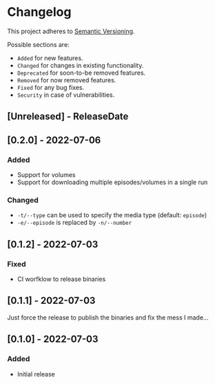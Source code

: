 # Changelog

This project adheres to [Semantic Versioning](https://semver.org/spec/v2.0.0.html).

Possible sections are:

- `Added` for new features.
- `Changed` for changes in existing functionality.
- `Deprecated` for soon-to-be removed features.
- `Removed` for now removed features.
- `Fixed` for any bug fixes.
- `Security` in case of vulnerabilities.

<!-- next-header -->

## [Unreleased] - ReleaseDate

## [0.2.0] - 2022-07-06

### Added

- Support for volumes
- Support for downloading multiple episodes/volumes in a single run

### Changed

- `-t/--type` can be used to specify the media type (default: `episode`)
- `-e/--episode` is replaced by `-n/--number`

## [0.1.2] - 2022-07-03

### Fixed

- CI worfklow to release binaries

## [0.1.1] - 2022-07-03

Just force the release to publish the binaries and fix the mess I made...

## [0.1.0] - 2022-07-03

### Added

- Initial release
